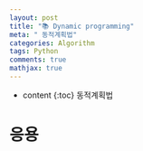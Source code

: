 ```yaml
---
layout: post
title: "📚 Dynamic programming"
meta: " 동적계획법"
categories: Algorithm
tags: Python
comments: true
mathjax: true
---
```




* content
{:toc}
동적계획법

# 응용

